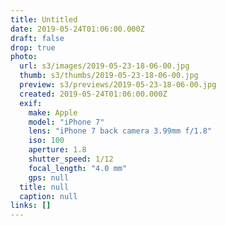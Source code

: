 ```yaml
---
title: Untitled
date: 2019-05-24T01:06:00.000Z
draft: false
drop: true
photo:
  url: s3/images/2019-05-23-18-06-00.jpg
  thumb: s3/thumbs/2019-05-23-18-06-00.jpg
  preview: s3/previews/2019-05-23-18-06-00.jpg
  created: 2019-05-24T01:06:00.000Z
  exif:
    make: Apple
    model: "iPhone 7"
    lens: "iPhone 7 back camera 3.99mm f/1.8"
    iso: 100
    aperture: 1.8
    shutter_speed: 1/12
    focal_length: "4.0 mm"
    gps: null
  title: null
  caption: null
links: []
---
```

